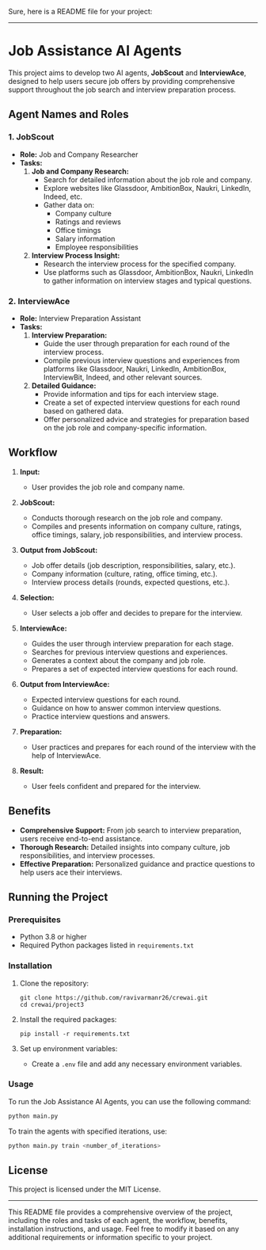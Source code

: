 Sure, here is a README file for your project:

---

# Job Assistance AI Agents

This project aims to develop two AI agents, **JobScout** and **InterviewAce**, designed to help users secure job offers by providing comprehensive support throughout the job search and interview preparation process.

## Agent Names and Roles

### 1. JobScout
- **Role:** Job and Company Researcher
- **Tasks:**
  1. **Job and Company Research:**
     - Search for detailed information about the job role and company.
     - Explore websites like Glassdoor, AmbitionBox, Naukri, LinkedIn, Indeed, etc.
     - Gather data on:
       - Company culture
       - Ratings and reviews
       - Office timings
       - Salary information
       - Employee responsibilities
  2. **Interview Process Insight:**
     - Research the interview process for the specified company.
     - Use platforms such as Glassdoor, AmbitionBox, Naukri, LinkedIn to gather information on interview stages and typical questions.

### 2. InterviewAce
- **Role:** Interview Preparation Assistant
- **Tasks:**
  1. **Interview Preparation:**
     - Guide the user through preparation for each round of the interview process.
     - Compile previous interview questions and experiences from platforms like Glassdoor, Naukri, LinkedIn, AmbitionBox, InterviewBit, Indeed, and other relevant sources.
  2. **Detailed Guidance:**
     - Provide information and tips for each interview stage.
     - Create a set of expected interview questions for each round based on gathered data.
     - Offer personalized advice and strategies for preparation based on the job role and company-specific information.

## Workflow

1. **Input:**
   - User provides the job role and company name.

2. **JobScout:**
   - Conducts thorough research on the job role and company.
   - Compiles and presents information on company culture, ratings, office timings, salary, job responsibilities, and interview process.

3. **Output from JobScout:**
   - Job offer details (job description, responsibilities, salary, etc.).
   - Company information (culture, rating, office timing, etc.).
   - Interview process details (rounds, expected questions, etc.).

4. **Selection:**
   - User selects a job offer and decides to prepare for the interview.

5. **InterviewAce:**
   - Guides the user through interview preparation for each stage.
   - Searches for previous interview questions and experiences.
   - Generates a context about the company and job role.
   - Prepares a set of expected interview questions for each round.

6. **Output from InterviewAce:**
   - Expected interview questions for each round.
   - Guidance on how to answer common interview questions.
   - Practice interview questions and answers.

7. **Preparation:**
   - User practices and prepares for each round of the interview with the help of InterviewAce.

8. **Result:**
   - User feels confident and prepared for the interview.

## Benefits

- **Comprehensive Support:** From job search to interview preparation, users receive end-to-end assistance.
- **Thorough Research:** Detailed insights into company culture, job responsibilities, and interview processes.
- **Effective Preparation:** Personalized guidance and practice questions to help users ace their interviews.

## Running the Project

### Prerequisites
- Python 3.8 or higher
- Required Python packages listed in `requirements.txt`

### Installation

1. Clone the repository:
   ```
   git clone https://github.com/ravivarmanr26/crewai.git
   cd crewai/project3
   ```

2. Install the required packages:
   ```
   pip install -r requirements.txt
   ```

3. Set up environment variables:
   - Create a `.env` file and add any necessary environment variables.

### Usage

To run the Job Assistance AI Agents, you can use the following command:
```bash
python main.py
```

To train the agents with specified iterations, use:
```bash
python main.py train <number_of_iterations>
```

## License

This project is licensed under the MIT License.

---

This README file provides a comprehensive overview of the project, including the roles and tasks of each agent, the workflow, benefits, installation instructions, and usage. Feel free to modify it based on any additional requirements or information specific to your project.
